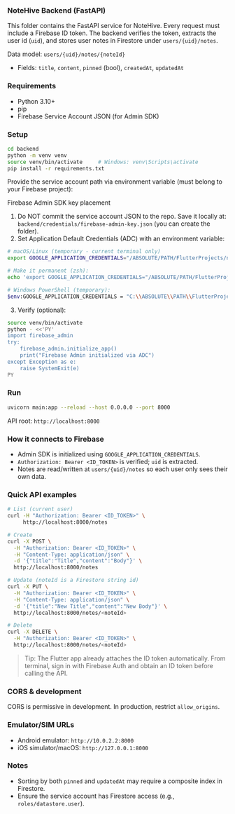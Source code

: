 ### NoteHive Backend (FastAPI)

This folder contains the FastAPI service for NoteHive. Every request must include a Firebase ID token. The backend verifies the token, extracts the user id (`uid`), and stores user notes in Firestore under `users/{uid}/notes`.

Data model: `users/{uid}/notes/{noteId}`
- Fields: `title`, `content`, `pinned` (bool), `createdAt`, `updatedAt`

### Requirements
- Python 3.10+
- pip
- Firebase Service Account JSON (for Admin SDK)

### Setup
```bash
cd backend
python -m venv venv
source venv/bin/activate     # Windows: venv\Scripts\activate
pip install -r requirements.txt
```

Provide the service account path via environment variable (must belong to your Firebase project):

Firebase Admin SDK key placement
1) Do NOT commit the service account JSON to the repo. Save it locally at: `backend/credentials/firebase-admin-key.json` (you can create the folder).
2) Set Application Default Credentials (ADC) with an environment variable:
```bash
# macOS/Linux (temporary - current terminal only)
export GOOGLE_APPLICATION_CREDENTIALS="/ABSOLUTE/PATH/FlutterProjects/notehive/backend/credentials/firebase-admin-key.json"

# Make it permanent (zsh):
echo 'export GOOGLE_APPLICATION_CREDENTIALS="/ABSOLUTE/PATH/FlutterProjects/notehive/backend/credentials/firebase-admin-key.json"' >> ~/.zshrc && source ~/.zshrc

# Windows PowerShell (temporary):
$env:GOOGLE_APPLICATION_CREDENTIALS = "C:\\ABSOLUTE\\PATH\\FlutterProjects\\notehive\\backend\\credentials\\firebase-admin-key.json"
```
3) Verify (optional):
```bash
source venv/bin/activate
python - <<'PY'
import firebase_admin
try:
    firebase_admin.initialize_app()
    print("Firebase Admin initialized via ADC")
except Exception as e:
    raise SystemExit(e)
PY
```

### Run
```bash
uvicorn main:app --reload --host 0.0.0.0 --port 8000
```

API root: `http://localhost:8000`

### How it connects to Firebase
- Admin SDK is initialized using `GOOGLE_APPLICATION_CREDENTIALS`.
- `Authorization: Bearer <ID_TOKEN>` is verified; `uid` is extracted.
- Notes are read/written at `users/{uid}/notes` so each user only sees their own data.

### Quick API examples
```bash
# List (current user)
curl -H "Authorization: Bearer <ID_TOKEN>" \
     http://localhost:8000/notes

# Create
curl -X POST \
  -H "Authorization: Bearer <ID_TOKEN>" \
  -H "Content-Type: application/json" \
  -d '{"title":"Title","content":"Body"}' \
  http://localhost:8000/notes

# Update (noteId is a Firestore string id)
curl -X PUT \
  -H "Authorization: Bearer <ID_TOKEN>" \
  -H "Content-Type: application/json" \
  -d '{"title":"New Title","content":"New Body"}' \
  http://localhost:8000/notes/<noteId>

# Delete
curl -X DELETE \
  -H "Authorization: Bearer <ID_TOKEN>" \
  http://localhost:8000/notes/<noteId>
```

> Tip: The Flutter app already attaches the ID token automatically. From terminal, sign in with Firebase Auth and obtain an ID token before calling the API.

### CORS & development
CORS is permissive in development. In production, restrict `allow_origins`.

### Emulator/SIM URLs
- Android emulator: `http://10.0.2.2:8000`
- iOS simulator/macOS: `http://127.0.0.1:8000`

### Notes
- Sorting by both `pinned` and `updatedAt` may require a composite index in Firestore.
- Ensure the service account has Firestore access (e.g., `roles/datastore.user`).